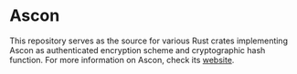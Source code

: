 # Ascon

This repository serves as the source for various Rust crates implementing Ascon as authenticated encryption scheme and cryptographic hash function. For more information on Ascon, check its [website](https://ascon.isec.tugraz.at/).
